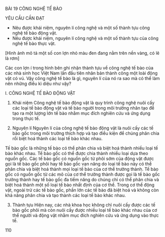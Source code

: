 BÀI 19 CÔNG NGHỆ TẾ BÀO

YÊU CẦU CẦN ĐẠT
- Nêu được khái niệm, nguyên lí công nghệ và một số thành tựu công nghệ tế bào động vật.
- Nêu được khái niệm, nguyên lí công nghệ và một số thành tựu của công nghệ tế bào thực vật.

[Hình ảnh mô tả một số con lợn nhỏ màu đen đang nằm trên nền vàng, có lẽ là rơm]

Các con lợn í trong hình bên ghi nhận thành tựu về công nghệ tế bào của các nhà sinh học Việt Nam lần đầu tiên nhân bản thành công một loài động vật có vú. Vậy công nghệ tế bào là gì, nguyên lí của nó ra sao mà có thể làm nên những điều kì diệu như vậy?

I. CÔNG NGHỆ TẾ BÀO ĐỘNG VẬT

1. Khái niệm
Công nghệ tế bào động vật là quy trình công nghệ nuôi cấy các loại tế bào động vật và tế bào người trong môi trường nhân tạo để tạo ra một lượng lớn tế bào nhằm mục đích nghiên cứu và ứng dụng trong thực tế.

2. Nguyên lí
Nguyên lí của công nghệ tế bào động vật là nuôi cấy các tế bào gốc trong môi trường thích hợp và tạo điều kiện để chúng phân chia rồi biệt hoá thành các loại tế bào khác nhau.

Tế bào gốc là những tế bào có thể phân chia và biệt hoá thành nhiều loại tế bào khác nhau. Tế bào gốc có thể được chia thành nhiều loại dựa theo nguồn gốc. Các tế bào gốc có nguồn gốc từ phôi sớm của động vật được gọi là tế bào gốc phôi hay tế bào gốc vạn năng do loại tế bào này có thể phân chia và biệt hoá thành mọi loại tế bào của cơ thể trưởng thành. Tế bào gốc có nguồn gốc từ các mô của cơ thể trưởng thành được gọi là tế bào gốc trưởng thành hay tế bào gốc đa tiềm năng do chúng chỉ có thể phân chia và biệt hoá thành một số loại tế bào nhất định của cơ thể. Trong cơ thể động vật, ngoài trừ các tế bào gốc, phần lớn các tế bào đã biệt hoá và không còn khả năng phân chia và tạo thành các loại tế bào khác nhau.

3. Thành tựu
Hiện nay, các nhà khoa học không chỉ nuôi cấy được các tế bào gốc phôi mà còn nuôi cấy được nhiều loại tế bào khác nhau của cơ thể người và động vật nhằm mục đích nghiên cứu và ứng dụng vào thực tế.

110